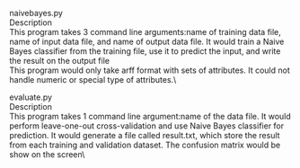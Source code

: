 naivebayes.py\
Description\
This program takes 3 command line arguments:name of training data file, name of input data file, and name of output data file. It would train a Naive Bayes classifier from the training file, use it to predict the input, and write the result on the output file\
This program would only take arff format with sets of attributes. It could not handle numeric or special type of attributes.\

evaluate.py\
Description\
This program takes 1 command line argument:name of the data file. It would perform leave-one-out cross-validation and use Naive Bayes classifier for prediction. It would generate a file called result.txt, which store the result from each training and validation dataset. The confusion matrix would be show on the screen\

